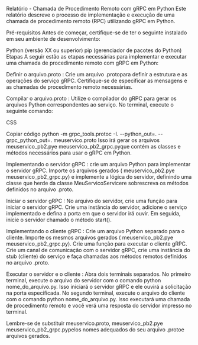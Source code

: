 Relatório - Chamada de Procedimento Remoto com gRPC em Python
Este relatório descreve o processo de implementação e execução de uma chamada de procedimento remoto (RPC) utilizando gRPC em Python.

Pré-requisitos
Antes de começar, certifique-se de ter o seguinte instalado em seu ambiente de desenvolvimento:

Python (versão XX ou superior)
pip (gerenciador de pacotes do Python)
Etapas
A seguir estão as etapas necessárias para implementar e executar uma chamada de procedimento remoto com gRPC em Python:

Definir o arquivo.proto : Crie um arquivo .protopara definir a estrutura e as operações do serviço gRPC. Certifique-se de especificar as mensagens e as chamadas de procedimento remoto necessárias.

Compilar o arquivo.proto : Utilize o compilador do gRPC para gerar os arquivos Python correspondentes ao serviço. No terminal, execute o seguinte comando:

CSS

Copiar código
python -m grpc_tools.protoc -I. --python_out=. --grpc_python_out=. meuservico.proto
Isso irá gerar os arquivos meuservico_pb2.pye meuservico_pb2_grpc.pyque contém as classes e métodos necessários para usar o gRPC em Python.

Implementando o servidor gRPC : crie um arquivo Python para implementar o servidor gRPC. Importe os arquivos gerados ( meuservico_pb2.pye meuservico_pb2_grpc.py) e implemente a lógica do servidor, definindo uma classe que herde da classe MeuServicoServicere sobrescreva os métodos definidos no arquivo .proto.

Iniciar o servidor gRPC : No arquivo do servidor, crie uma função para iniciar o servidor gRPC. Crie uma instância do servidor, adicione o serviço implementado e defina a porta em que o servidor irá ouvir. Em seguida, inicie o servidor chamado o método start().

Implementando o cliente gRPC : Crie um arquivo Python separado para o cliente. Importe os mesmos arquivos gerados ( meuservico_pb2.pye meuservico_pb2_grpc.py). Crie uma função para executar o cliente gRPC. Crie um canal de comunicação com o servidor gRPC, crie uma instância do stub (cliente) do serviço e faça chamadas aos métodos remotos definidos no arquivo .proto.

Executar o servidor e o cliente : Abra dois terminais separados. No primeiro terminal, execute o arquivo do servidor com o comando python nome_do_arquivo.py. Isso iniciará o servidor gRPC e ele ouvirá a solicitação na porta especificada. No segundo terminal, execute o arquivo do cliente com o comando python nome_do_arquivo.py. Isso executará uma chamada de procedimento remoto e você verá uma resposta do servidor impresso no terminal.

Lembre-se de substituir meuservico.proto, meuservico_pb2.pye meuservico_pb2_grpc.pypelos nomes adequados do seu arquivo .protoe arquivos gerados.
